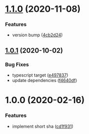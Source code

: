 # [1.1.0](https://github.com/allenevans/short-sha/compare/v1.0.1...v1.1.0) (2020-11-08)


### Features

* version bump ([4cb2d24](https://github.com/allenevans/short-sha/commit/4cb2d24080760fe49212813cd82f5d5d30d21b12))

## [1.0.1](https://github.com/allenevans/short-sha/compare/v1.0.0...v1.0.1) (2020-10-02)


### Bug Fixes

* typescript target ([e497837](https://github.com/allenevans/short-sha/commit/e4978377dc7b0b08480e460c7538d5c4bdd77c1b))
* update dependencies ([f4640df](https://github.com/allenevans/short-sha/commit/f4640df5176fa07f7222bb0168eca67528689f75))

# 1.0.0 (2020-02-16)


### Features

* implement short sha ([cd1f931](https://github.com/allenevans/short-sha/commit/cd1f931cbda5b3d7710948622bce671343e60331))
